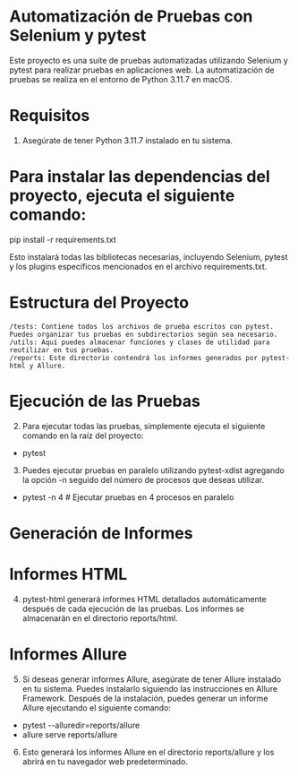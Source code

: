 # Automatización de Pruebas con Selenium y pytest

Este proyecto es una suite de pruebas automatizadas utilizando Selenium y pytest para realizar pruebas en aplicaciones web. La automatización de pruebas se realiza en el entorno de Python 3.11.7 en macOS.

# Requisitos

1. Asegúrate de tener Python 3.11.7 instalado en tu sistema.

# Para instalar las dependencias del proyecto, ejecuta el siguiente comando:

pip install -r requirements.txt

Esto instalará todas las bibliotecas necesarias, incluyendo Selenium, pytest y los plugins específicos mencionados en el archivo requirements.txt.

# Estructura del Proyecto

    /tests: Contiene todos los archivos de prueba escritos con pytest. Puedes organizar tus pruebas en subdirectorios según sea necesario.
    /utils: Aquí puedes almacenar funciones y clases de utilidad para reutilizar en tus pruebas.
    /reports: Este directorio contendrá los informes generados por pytest-html y Allure.

# Ejecución de las Pruebas

2.  Para ejecutar todas las pruebas, simplemente ejecuta el siguiente comando en la raíz del proyecto:

* pytest

3. Puedes ejecutar pruebas en paralelo utilizando pytest-xdist agregando la opción -n seguido del número de procesos que deseas utilizar.


* pytest -n 4  # Ejecutar pruebas en 4 procesos en paralelo

# Generación de Informes

# Informes HTML

4. pytest-html generará informes HTML detallados automáticamente después de cada ejecución de las pruebas. Los informes se almacenarán en el directorio reports/html.

# Informes Allure

5. Si deseas generar informes Allure, asegúrate de tener Allure instalado en tu sistema. Puedes instalarlo siguiendo las instrucciones en Allure Framework. Después de la instalación, puedes generar un informe Allure ejecutando el siguiente comando:


* pytest --alluredir=reports/allure
* allure serve reports/allure

6. Esto generará los informes Allure en el directorio reports/allure y los abrirá en tu navegador web predeterminado.
